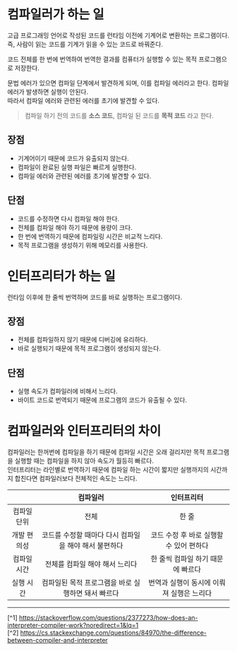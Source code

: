 # 컴파일러가 하는 일
고급 프로그래밍 언어로 작성된 코드를 런타임 이전에 기계어로 변환하는 프로그램이다.<br>
즉, 사람이 읽는 코드를 기계가 읽을 수 있는 코드로 바꿔준다.

코드 전체를 한 번에 번역하여 번역한 결과를 컴퓨터가 실행할 수 있는 목적 프로그램으로 저장한다.

문법 에러가 있으면 컴파일 단계에서 발견하게 되며, 이를 컴파일 에러라고 한다. 컴파일 에러가 발생하면 실행이 안된다.<br>
따라서 컴파일 에러와 관련된 에러를 초기에 발견할 수 있다.

> 컴파일 하기 전의 코드를 **소스 코드**, 컴파일 된 코드를 **목적 코드** 라고 한다.

## 장점
- 기계어이기 때문에 코드가 유출되지 않는다.
- 컴파일이 완료된 실행 파일은 빠르게 실행한다.
- 컴파일 에러와 관련된 에러를 초기에 발견할 수 있다.

## 단점
- 코드를 수정하면 다시 컴파일 해야 한다.
- 전체를 컴파일 해야 하기 때문에 용량이 크다.
- 한 번에 번역하기 때문에 컴파일링 시간은 비교적 느리다.
- 목적 프로그램을 생성하기 위해 메모리를 사용한다.

# 인터프리터가 하는 일
런타임 이후에 한 줄씩 번역하며 코드를 바로 실행하는 프로그램이다.

## 장점
- 전체를 컴파일하지 않기 때문에 디버깅에 유리하다.
- 바로 실행되기 때문에 목적 프로그램이 생성되지 않는다.

## 단점
- 실행 속도가 컴파일러에 비해서 느리다.
- 바이트 코드로 번역되기 때문에 프로그램의 코드가 유출될 수 있다.

# 컴파일러와 인터프리터의 차이
컴파일러는 한꺼번에 컴파일을 하기 때문에 컴파일 시간은 오래 걸리지만 목적 프로그램을 실행할 때는 컴파일을 하지 않아 속도가 월등히 빠르다.<br>
인터프리터는 라인별로 번역하기 때문에 컴파일 하는 시간이 짧지만 실행까지의 시간까지 합친다면 컴파일러보다 전체적인 속도는 느리다.

||컴파일러|인터프리터|
|:---:|:---:|:---:|
|컴파일 단위|전체|한 줄|
|개발 편의성|코드를 수정할 때마다 다시 컴파일을 해야 해서 불편하다|코드 수정 후 바로 실행할 수 있어 편하다|
|컴파일 시간|전체를 컴파일 해야 해서 느리다|한 줄씩 컴파일 하기 때문에 빠르다|
|실행 시간|컴파일된 목적 프로그램을 바로 실행하면 돼서 빠르다|번역과 실행이 동시에 이뤄져 실행은 느리다|

---

[^1] https://stackoverflow.com/questions/2377273/how-does-an-interpreter-compiler-work?noredirect=1&lq=1<br>
[^2] https://cs.stackexchange.com/questions/84970/the-difference-between-compiler-and-interpreter
